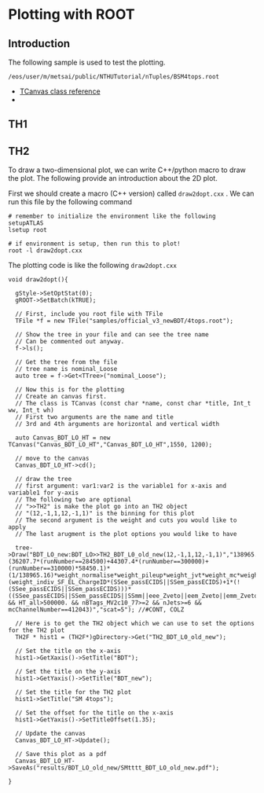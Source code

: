 # Plotting with ROOT

## Introduction

The following sample is used to test the plotting. 

```text
/eos/user/m/metsai/public/NTHUTutorial/nTuples/BSM4tops.root
```

* [TCanvas class reference](https://root.cern.ch/doc/master/classTCanvas.html)
* 
## TH1

## TH2

To draw a two-dimensional plot, we can write C++/python macro to draw the plot. The following provide an introduction about the 2D plot. 

First we should create a macro \(C++ version\) called `draw2dopt.cxx` . We can run this file by the following command

```text
# remember to initialize the environment like the following 
setupATLAS
lsetup root

# if environment is setup, then run this to plot!
root -l draw2dopt.cxx
```

The plotting code is like the following `draw2dopt.cxx`

```text
void draw2dopt(){
  
  gStyle->SetOptStat(0);
  gROOT->SetBatch(kTRUE);

  // First, include you root file with TFile
  TFile *f = new TFile("samples/official_v3_newBDT/4tops.root");
  
  // Show the tree in your file and can see the tree name
  // Can be commented out anyway.
  f->ls();

  // Get the tree from the file 
  // tree name is nominal_Loose
  auto tree = f->Get<TTree>("nominal_Loose");
  
  // Now this is for the plotting 
  // Create an canvas first. 
  // The class is TCanvas (const char *name, const char *title, Int_t ww, Int_t wh)
  // First two arguments are the name and title
  // 3rd and 4th arguments are horizontal and vertical width

  auto Canvas_BDT_LO_HT = new TCanvas("Canvas_BDT_LO_HT","Canvas_BDT_LO_HT",1550, 1200);
  
  // move to the canvas 
  Canvas_BDT_LO_HT->cd();
  
  // draw the tree
  // first argument: var1:var2 is the variable1 for x-axis and variable1 for y-axis
  // The following two are optional 
  // ">>TH2" is make the plot go into an TH2 object
  // "(12,-1,1,12,-1,1)" is the binning for this plot
  // The second argument is the weight and cuts you would like to apply
  // The last arugment is the plot options you would like to have
  
  tree->Draw("BDT_LO_new:BDT_LO>>TH2_BDT_L0_old_new(12,-1,1,12,-1,1)","138965.16*(36207.7*(runNumber==284500)+44307.4*(runNumber==300000)+(runNumber==310000)*58450.1)*(1/138965.16)*weight_normalise*weight_pileup*weight_jvt*weight_mc*weight_leptonSF*weight_bTagSF_MV2c10_Continuous_CDI20190730*(weight_indiv_SF_EL_ChargeID*(SSee_passECIDS||SSem_passECIDS)+1*(!(SSee_passECIDS||SSem_passECIDS)))*((SSee_passECIDS||SSem_passECIDS||SSmm||eee_Zveto||eem_Zveto||emm_Zveto||mmm_Zveto) && HT_all>500000. && nBTags_MV2c10_77>=2 && nJets>=6 && mcChannelNumber==412043)","scat=5"); //#CONT, COLZ
  
  // Here is to get the TH2 object which we can use to set the options for the TH2 plot
  TH2F * hist1 = (TH2F*)gDirectory->Get("TH2_BDT_L0_old_new");
  
  // Set the title on the x-axis
  hist1->GetXaxis()->SetTitle("BDT");
  
  // Set the title on the y-axis
  hist1->GetYaxis()->SetTitle("BDT_new");
  
  // Set the title for the TH2 plot
  hist1->SetTitle("SM 4tops");
  
  // Set the offset for the title on the x-axis
  hist1->GetYaxis()->SetTitleOffset(1.35);
  
  // Update the canvas
  Canvas_BDT_LO_HT->Update();
  
  // Save this plot as a pdf
  Canvas_BDT_LO_HT->SaveAs("results/BDT_LO_old_new/SMtttt_BDT_LO_old_new.pdf");

}
```

